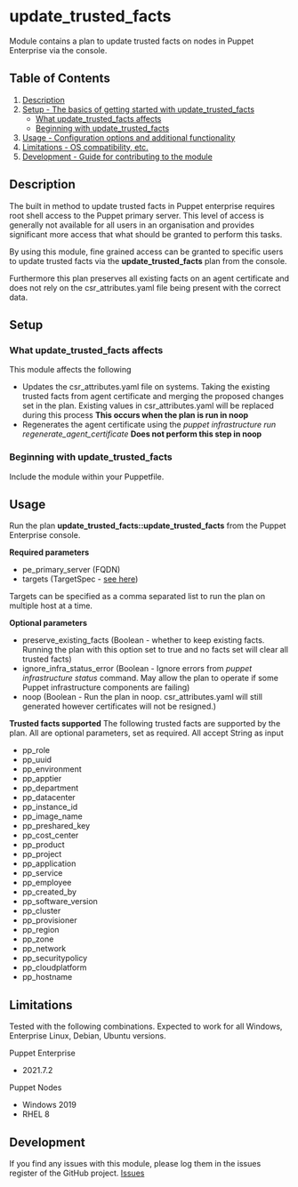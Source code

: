 # update_trusted_facts

Module contains a plan to update trusted facts on nodes in Puppet Enterprise via the console. 

## Table of Contents

1. [Description](#description)
1. [Setup - The basics of getting started with update_trusted_facts](#setup)
    * [What update_trusted_facts affects](#what-update_trusted_facts-affects)
    * [Beginning with update_trusted_facts](#beginning-with-update_trusted_facts)
1. [Usage - Configuration options and additional functionality](#usage)
1. [Limitations - OS compatibility, etc.](#limitations)
1. [Development - Guide for contributing to the module](#development)

## Description

The built in method to update trusted facts in Puppet enterprise requires root shell access to the Puppet primary server. This level of access is generally not available for all users in an organisation and provides significant more access that what should be granted to perform this tasks. 

By using this module, fine grained access can be granted to specific users to update trusted facts via the **update_trusted_facts** plan from the console.

Furthermore this plan preserves all existing facts on an agent certificate and does not rely on the csr_attributes.yaml file being present with the correct data.

## Setup

### What update_trusted_facts affects

This module affects the following

* Updates the csr_attributes.yaml file on systems. Taking the existing trusted facts from agent certificate and merging the proposed changes set in the plan. Existing values in csr_attributes.yaml will be replaced during this process **This occurs when the plan is run in noop**
* Regenerates the agent certificate using the *puppet infrastructure run regenerate_agent_certificate* **Does not perform this step in noop**

### Beginning with update_trusted_facts

Include the module within your Puppetfile. 

## Usage

Run the plan **update_trusted_facts::update_trusted_facts** from the Puppet Enterprise console. 

**Required parameters**
- pe_primary_server (FQDN)
- targets (TargetSpec - [see here](https://www.puppet.com/docs/bolt/latest/bolt_types_reference.html#targetspec))

Targets can be specified as a comma separated list to run the plan on multiple host at a time.

**Optional parameters**
- preserve_existing_facts (Boolean - whether to keep existing facts. Running the plan with this option set to true and no facts set will clear all trusted facts)
- ignore_infra_status_error (Boolean - Ignore errors from *puppet infrastructure status* command. May allow the plan to operate if some Puppet infrastructure components are failing)
- noop (Boolean - Run the plan in noop. csr_attributes.yaml will still generated however certificates will not be resigned.)

**Trusted facts supported**
The following trusted facts are supported by the plan. All are optional parameters, set as required. All accept String as input
- pp_role
- pp_uuid
- pp_environment
- pp_apptier
- pp_department
- pp_datacenter
- pp_instance_id
- pp_image_name
- pp_preshared_key
- pp_cost_center
- pp_product
- pp_project
- pp_application
- pp_service
- pp_employee 
- pp_created_by
- pp_software_version
- pp_cluster
- pp_provisioner
- pp_region
- pp_zone
- pp_network
- pp_securitypolicy
- pp_cloudplatform
- pp_hostname

## Limitations

Tested with the following combinations. Expected to work for all Windows, Enterprise Linux, Debian, Ubuntu versions. 

Puppet Enterprise
- 2021.7.2 

Puppet Nodes
- Windows 2019
- RHEL 8

## Development

If you find any issues with this module, please log them in the issues register of the GitHub project. [Issues][1]

[1]: https://github.com/benjamin-robertson/update_trusted_facts/issues